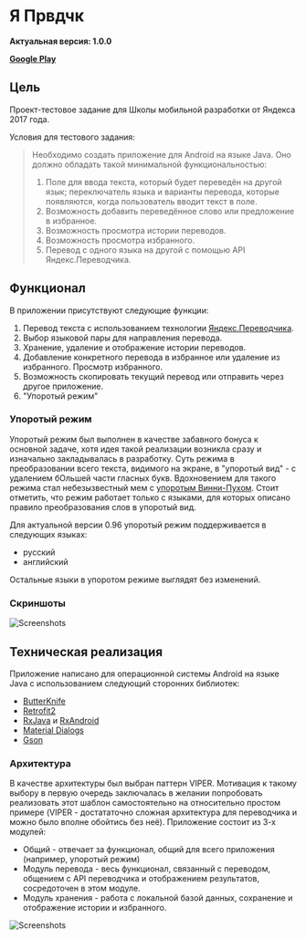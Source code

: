 # Я Првдчк

**Актуальная версия: 1.0.0**

**[Google Play](https://play.google.com/store/apps/details?id=com.ringov.stonedtrnsltr)**

## Цель

Проект-тестовое задание для Школы мобильной разработки от Яндекса 2017 года.

Условия для тестового задания:
> Необходимо создать приложение для Android на языке Java. Оно должно обладать такой минимальной функциональностью:
> 1. Поле для ввода текста, который будет переведён на другой язык; переключатель языка и варианты перевода, которые появляются, когда пользователь вводит текст в поле.
> 2. Возможность добавить переведённое слово или предложение в избранное.
> 3. Возможность просмотра истории переводов.
> 4. Возможность просмотра избранного.
> 5. Перевод с одного языка на другой с помощью API Яндекс.Переводчика.

## Функционал

В приложении присутствуют следующие функции:
1. Перевод текста с использованием технологии [Яндекс.Переводчика](https://translate.yandex.ru/about).
2. Выбор языковой пары для направления перевода.
3. Хранение, удаление и отображение истории переводов.
4. Добавление конкретного перевода в избранное или удаление из избранного. Просмотр избранного.
5. Возможность скопировать текущий перевод или отправить через другое приложение.
6. "Упоротый режим"

### Упоротый режим

 Упоротый режим был выполнен в качестве забавного бонуса к основной задаче, хотя идея такой реализации возникла сразу и изначально закладывалась в разработку.
 Суть режима в преобразовании всего текста, видимого на экране, в "упоротый вид" - с удалением бОльшей части гласных букв. Вдохновением для такого режима стал
 небезызвестный мем с [упоротым Винни-Пухом](http://lukomore.org/lurk/%D0%92%D0%BE%D0%BD%D0%BD%D0%B8). Стоит отметить, что режим работает только с языками, для которых 
 описано правило преобразования слов в упоротый вид.
 
 Для актуальной версии 0.96 упоротый режим поддерживается в следующих языках:
 - русский
 - английский

Остальные языки в упоротом режиме выглядят без изменений.

### Скриншоты

![Screenshots](https://raw.githubusercontent.com/3DRing/YaTrnsltr/additional_materials/materials/screens.png)

## Техническая реализация

Приложение написано для операционной системы Android на языке Java с использованием следующий сторонних библиотек:
- [ButterKnife](https://github.com/JakeWharton/butterknife)
- [Retrofit2](https://github.com/square/retrofit)
- [RxJava](https://github.com/ReactiveX/RxJava) и [RxAndroid](https://github.com/ReactiveX/RxAndroid)
- [Material Dialogs](https://github.com/afollestad/material-dialogs)
- [Gson](https://github.com/google/gson)

### Архитектура

В качестве архитектуры был выбран паттерн VIPER. Мотивация к такому выбору в первую очередь заключалась в желании попробовать 
реализовать этот шаблон самостоятельно на относительно простом примере 
(VIPER - достататочно сложная архитектура для переводчика и можно было вполне обойтись без неё).
Приложение состоит из 3-х модулей:
- Общий - отвечает за функционал, общий для всего приложения (например, упоротый режим)
- Модуль перевода - весь функционал, связанный с переводом, общением с API переводчика и отображением результатов, сосредоточен в этом модуле.
- Модуль хранения - работа с локальной базой данных, сохранение и отображение истории и избранного.


![Screenshots](https://github.com/3DRing/YaTrnsltr/blob/additional_materials/materials/logo_small.png?raw=true)
